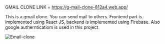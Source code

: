 
GMAIL CLONE LINK =  https://g-mail-clone-812a4.web.app/ 

This is a gmail clone. You can send mail to others. Frontend part is implemented using React JS, backend is implemented using Firebase. Also google authernticatiom is used in this project

![Email-clone](https://github.com/imran-24/React-G-mail-Clone/assets/91665909/dab11c94-3e4d-4341-a7fd-16d09f6bda90)


